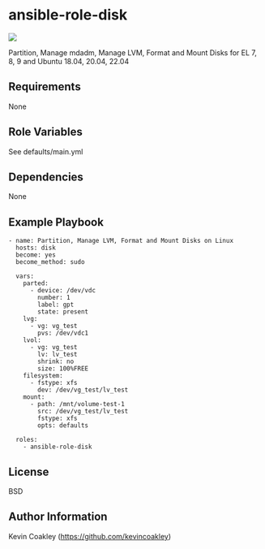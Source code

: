 ansible-role-disk
=================

![](https://github.com/kevincoakley/ansible-role-disk/workflows/Molecule%20Test/badge.svg)

Partition, Manage mdadm, Manage LVM, Format and Mount Disks for EL 7, 8, 9 and Ubuntu 18.04, 20.04, 22.04

Requirements
------------

None

Role Variables
--------------

See defaults/main.yml

Dependencies
------------

None

Example Playbook
----------------

    - name: Partition, Manage LVM, Format and Mount Disks on Linux
      hosts: disk
      become: yes
      become_method: sudo
    
      vars:
        parted:
          - device: /dev/vdc
            number: 1
            label: gpt
            state: present
        lvg:
          - vg: vg_test
            pvs: /dev/vdc1
        lvol:
          - vg: vg_test
            lv: lv_test
            shrink: no
            size: 100%FREE
        filesystem:
          - fstype: xfs
            dev: /dev/vg_test/lv_test
        mount:
          - path: /mnt/volume-test-1
            src: /dev/vg_test/lv_test
            fstype: xfs
            opts: defaults
        
      roles:
        - ansible-role-disk

License
-------

BSD

Author Information
------------------

Kevin Coakley (https://github.com/kevincoakley)
